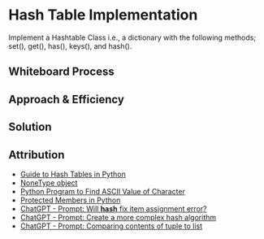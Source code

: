 # Hash Table Implementation
<!-- Description of the challenge -->
Implement a Hashtable Class i.e., a dictionary with the following methods; set(), get(), has(), keys(), and hash().

## Whiteboard Process
<!-- Embedded whiteboard image -->

## Approach & Efficiency
<!-- What approach did you take? Why? What is the Big O space/time for this approach? -->

## Solution
<!-- Show how to run your code, and examples of it in action -->

## Attribution
- [Guide to Hash Tables in Python](https://stackabuse.com/hash-tables-in-python/)
- [NoneType object](https://stackoverflow.com/questions/21095654/what-is-a-nonetype-object)
- [Python Program to Find ASCII Value of Character](https://www.programiz.com/python-programming/examples/ascii-character)
- [Protected Members in Python](https://www.tutorialsteacher.com/python/public-private-protected-modifiers)
- [ChatGPT - Prompt: Will __hash__ fix item assignment error?](https://chat.openai.com/c/8de7c59b-8e98-4371-aa31-6120531acd2b)
- [ChatGPT - Prompt: Create a more complex hash algorithm](https://chat.openai.com/c/0b030e4a-c15d-4251-ad5c-9097db72b7fa)
- [ChatGPT - Prompt: Comparing contents of tuple to list](https://chat.openai.com/c/37191035-9beb-4ff6-8e37-08287d35a137)
